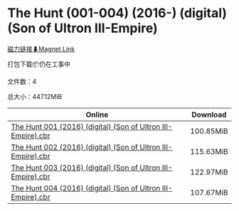 # The Hunt (001-004) (2016-) (digital) (Son of Ultron III-Empire)

[磁力链接⬇Magnet Link](magnet:?xt=urn:btih:5709b55064dc962c8d7319a86d16cd638513882d&dn=The%20Hunt%20%28001-004%29%20%282016-%29%20%28digital%29%20%28Son%20of%20Ultron%20III-Empire%29)

打包下载📦仍在工事中

文件数：4

总大小：447.12MiB

Online | Download
--- | ---
[The Hunt 001 (2016) (digital) (Son of Ultron III-Empire).cbr](https://github.com/alicewish/markdown/blob/master/comic/Hunt-001-2016-digital-Son-of-Ultron-III-Empire-cbr.md) | 100.85MiB
[The Hunt 002 (2016) (digital) (Son of Ultron III-Empire).cbr](https://github.com/alicewish/markdown/blob/master/comic/Hunt-002-2016-digital-Son-of-Ultron-III-Empire-cbr.md) | 115.63MiB
[The Hunt 003 (2016) (digital) (Son of Ultron III-Empire).cbr](https://github.com/alicewish/markdown/blob/master/comic/Hunt-003-2016-digital-Son-of-Ultron-III-Empire-cbr.md) | 122.97MiB
[The Hunt 004 (2016) (digital) (Son of Ultron III-Empire).cbr](https://github.com/alicewish/markdown/blob/master/comic/Hunt-004-2016-digital-Son-of-Ultron-III-Empire-cbr.md) | 107.67MiB